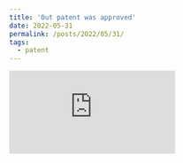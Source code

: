 ```yaml
---
title: 'Out patent was approved'
date: 2022-05-31
permalink: /posts/2022/05/31/
tags:
  - patent
---
```


![picture](http://zijiejin.github.io/files/2020114517108-发明专利证书(签章).pdf)
